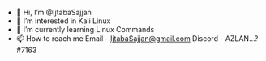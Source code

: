 - 👋 Hi, I’m @IjtabaSajjan
- 👀 I’m interested in Kali Linux
- 🌱 I’m currently learning Linux Commands
- 📫 How to reach me Email - IjtabaSajjan@gmail.com
                    Discord - AZLAN...?#7163
